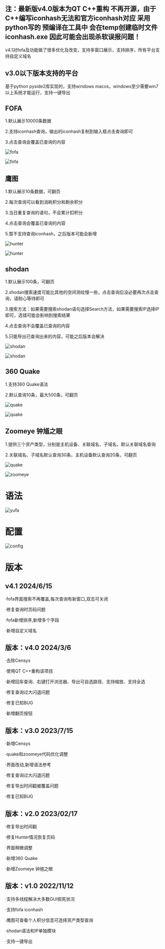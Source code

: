 ## 注：最新版v4.0版本为QT C++重构 不再开源，由于C++编写iconhash无法和官方iconhash对应 采用python写的 预编译在工具中 会在temp创建临时文件iconhash.exe 因此可能会出现杀软误报问题！

v4.1对fofa及功能做了很多优化及改变，支持多窗口展示，支持排序，所有平台支持自定义域名

## v3.0以下版本支持的平台

基于python pyside2库实现的，支持windows macos，windows至少需要win7以上系统才能运行，支持一键导出



## FOFA

1.默认展示10000条数据

2.支持iconhash查询，输出的iconhash复制到输入框点击查询即可

3.点击查询会覆盖已查询的内容


![fofa](image/fofa.png)

![fofa](image/fofa_export.png)


## 鹰图

1.默认展示10条数据，可翻页 

2.每次查询可以看到消耗积分和剩余积分

3.当日重复查询的语句，不会累计扣积分

4.点击查询会覆盖已查询的内容

5.暂不支持查询iconhash，之后版本可能会新增


![hunter](image/hunter.png)


![hunter](image/hunter_export.png)

## shodan

1.默认展示100条，可翻页   

2.shodan搜索速度可能比其他的空间测绘慢一些，点击查询后没必要再次点击查询，请耐心等待即可   
 
3.搜索方法：如果需要搜索shodan语句选择Search方法，如果需要搜索IP选择IP即可，选错可能会影响到搜索结果

4.点击查询不会覆盖已查询的内容

5.只能导出已查询出来的内容，可能之后版本会解决

![shodan](image/shodan.png)


![shodan](image/shodan_export.png)



## 360 Quake

1.支持360 Quake语法

2.默认查询10条，最大500条，可翻页


![quake](image/quake.png)


![quake](image/quake_export.png)


## Zoomeye 钟馗之眼

1.提供三个资产类型，分别是主机设备、关联域名、子域名，默认关联域名查询

2.关联域名、子域名默认查询30条，主机设备默认查询20条，可翻页

![quake](image/zoomeye.png)

![zoomeye](image/zoomeye_export.png)


# 语法

![yufa](image/yufa.png)



# 配置

![config](image/config.png)



# 版本

## v4.1 2024/6/15

·fofa界面搜索不再覆盖,每次查询有新窗口,双击可关闭

·修复查询时页码问题

·fofa新增排序,新增多个字段

·新增自定义域名


## 版本：v4.0 2024/3/6

·去除Censys

·使用QT C++重构该项目

·新增回车查询、右键打开浏览器、导出可自选路径、支持缩放、支持全选

·修复查询过大闪退问题

·修复已知BUG

·新增翻页按钮


## 版本：v3.0 2023/7/15

·新增Censys

·quake和zoomeye代码优化调整

·界面改动,新增语法参考

·修复查询过大闪退问题

·修复导出时间戳被覆盖问题

·修复已知BUG


## 版本：v2.0 2023/02/17

·修复导出时间戳

·修复Hunter情况恢复页码

·界面稍微调整

·新增360 Quake

·新增Zoomeye 钟馗之眼


## 版本：v1.0 2022/11/12

·支持多线程解决大多数GUI假死状况

·支持fofa iconhash

·鹰图可查看个人积分信息可选择资产类型查询

·shodan语法和IP单独模块

·支持一键导出 
